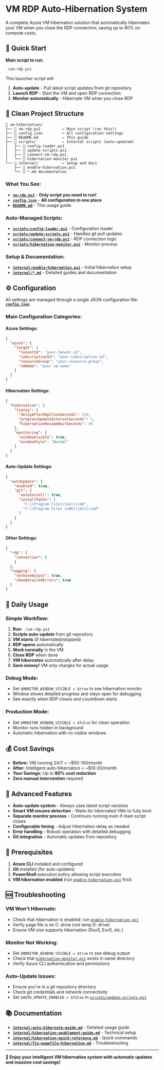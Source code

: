 # VM RDP Auto-Hibernation System

A complete Azure VM hibernation solution that automatically hibernates your VM when you close the RDP connection, saving up to 80% on compute costs.

## 🚀 Quick Start

**Main script to run:**
```powershell
.\vm-rdp.ps1
```

This launcher script will:
1. **Auto-update** - Pull latest script updates from git repository
2. **Launch RDP** - Start the VM and open RDP connection
3. **Monitor automatically** - Hibernate VM when you close RDP

## 📁 Clean Project Structure

```
📂 vm-hibernation/
├── 📄 vm-rdp.ps1          ← Main script (run this!)
├── 📄 config.json         ← All configuration settings
├── 📄 README.md           ← This guide
├── 📂 scripts/            ← Internal scripts (auto-updated)
│   ├── 📄 config-loader.ps1
│   ├── 📄 update-scripts.ps1
│   ├── 📄 connect-vm-rdp.ps1
│   └── 📄 hibernation-monitor.ps1
└── 📂 internal/           ← Setup and docs
    ├── 📄 enable-hibernation.ps1
    └── 📄 *.md documentation
```

### **What You See:**
- **[`vm-rdp.ps1`](vm-rdp.ps1)** - **Only script you need to run!**
- **[`config.json`](config.json)** - **All configuration in one place**
- **[`README.md`](README.md)** - This usage guide

### **Auto-Managed Scripts:**
- **[`scripts/config-loader.ps1`](scripts/config-loader.ps1)** - Configuration loader
- **[`scripts/update-scripts.ps1`](scripts/update-scripts.ps1)** - Handles git pull updates
- **[`scripts/connect-vm-rdp.ps1`](scripts/connect-vm-rdp.ps1)** - RDP connection logic
- **[`scripts/hibernation-monitor.ps1`](scripts/hibernation-monitor.ps1)** - Monitor process

### **Setup & Documentation:**
- **[`internal/enable-hibernation.ps1`](internal/enable-hibernation.ps1)** - Initial hibernation setup
- **[`internal/*.md`](internal/)** - Detailed guides and documentation

## ⚙️ Configuration

All settings are managed through a single JSON configuration file: **[`config.json`](config.json)**

### **Main Configuration Categories:**

#### **Azure Settings:**
```json
{
  "azure": {
    "target": {
      "tenantId": "your-tenant-id",
      "subscriptionId": "your-subscription-id",
      "resourceGroup": "your-resource-group",
      "vmName": "your-vm-name"
    }
  }
}
```

#### **Hibernation Settings:**
```json
{
  "hibernation": {
    "timing": {
      "delayAfterRdpCloseSeconds": 120,
      "progressUpdateIntervalSeconds": 1,
      "hibernationResumeWaitSeconds": 30
    },
    "monitoring": {
      "windowVisible": true,
      "windowStyle": "Normal"
    }
  }
}
```

#### **Auto-Update Settings:**
```json
{
  "autoUpdate": {
    "enabled": true,
    "git": {
      "autoInstall": true,
      "installPaths": [
        "C:\\Program Files\\Git\\cmd",
        "C:\\Program Files (x86)\\Git\\cmd"
      ]
    }
  }
}
```

#### **Other Settings:**
```json
{
  "rdp": {
    "connection": {
    }
  },
  "logging": {
    "verboseOutput": true,
    "showDetailedErrors": true
  }
}
```

## 🎯 Daily Usage

### **Simple Workflow:**
1. **Run:** `.\vm-rdp.ps1`
2. **Scripts auto-update** from git repository
3. **VM starts** (if hibernated/stopped)
4. **RDP opens** automatically
5. **Work normally** in the VM
6. **Close RDP** when done
7. **VM hibernates** automatically after delay
8. **Save money!** VM only charges for actual usage

### **Debug Mode:**
- Set `$MONITOR_WINDOW_VISIBLE = $true` to see hibernation monitor
- Window shows detailed progress and stays open for debugging
- See exactly when RDP closes and countdown starts

### **Production Mode:**
- Set `$MONITOR_WINDOW_VISIBLE = $false` for clean operation
- Monitor runs hidden in background
- Automatic hibernation with no visible windows

## 💰 Cost Savings

- **Before:** VM running 24/7 = ~$50-100/month
- **After:** Intelligent auto-hibernation = ~$10-20/month  
- **Your Savings:** Up to **80% cost reduction**
- **Zero manual intervention** required

## 🔧 Advanced Features

- **Auto-update system** - Always uses latest script versions
- **Smart VM resume detection** - Waits for hibernated VMs to fully boot
- **Separate monitor process** - Continues running even if main script closes
- **Configurable timing** - Adjust hibernation delay as needed
- **Error handling** - Robust operation with detailed debugging
- **Git integration** - Automatic updates from repository

## 📝 Prerequisites

1. **Azure CLI** installed and configured
2. **Git** installed (for auto-updates)
3. **PowerShell** execution policy allowing script execution
4. **VM hibernation enabled** (run [`enable-hibernation.ps1`](enable-hibernation.ps1) first)

## 🆘 Troubleshooting

### **VM Won't Hibernate:**
- Check that hibernation is enabled: run [`enable-hibernation.ps1`](enable-hibernation.ps1)
- Verify page file is on C: drive (not temp D: drive)
- Ensure VM size supports hibernation (Dsv5, Esv5, etc.)

### **Monitor Not Working:**
- Set `$MONITOR_WINDOW_VISIBLE = $true` to see debug output
- Check that [`hibernation-monitor.ps1`](hibernation-monitor.ps1) exists in same directory
- Verify Azure CLI authentication and permissions

### **Auto-Update Issues:**
- Ensure you're in a git repository directory
- Check git credentials and network connectivity
- Set `$AUTO_UPDATE_ENABLED = $false` in [`scripts/update-scripts.ps1`](scripts/update-scripts.ps1)

## 📚 Documentation

- **[`internal/auto-hibernate-guide.md`](internal/auto-hibernate-guide.md)** - Detailed usage guide
- **[`internal/hibernation-enablement-guide.md`](internal/hibernation-enablement-guide.md)** - Technical setup
- **[`internal/hibernation-quick-reference.md`](internal/hibernation-quick-reference.md)** - Quick commands
- **[`internal/fix-pagefile-hibernation.md`](internal/fix-pagefile-hibernation.md)** - Troubleshooting

---

**🎉 Enjoy your intelligent VM hibernation system with automatic updates and massive cost savings!**